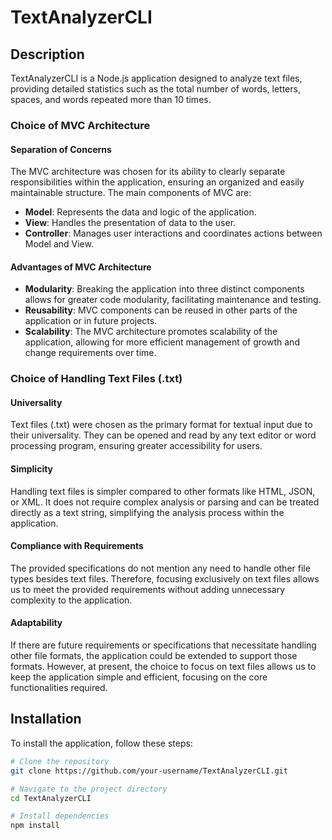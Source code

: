 # TextAnalyzerCLI

## Description

TextAnalyzerCLI is a Node.js application designed to analyze text files, providing detailed statistics such as the total number of words, letters, spaces, and words repeated more than 10 times.

### Choice of MVC Architecture

#### Separation of Concerns

The MVC architecture was chosen for its ability to clearly separate responsibilities within the application, ensuring an organized and easily maintainable structure. The main components of MVC are:

- **Model**: Represents the data and logic of the application.
- **View**: Handles the presentation of data to the user.
- **Controller**: Manages user interactions and coordinates actions between Model and View.

#### Advantages of MVC Architecture

- **Modularity**: Breaking the application into three distinct components allows for greater code modularity, facilitating maintenance and testing.
- **Reusability**: MVC components can be reused in other parts of the application or in future projects.
- **Scalability**: The MVC architecture promotes scalability of the application, allowing for more efficient management of growth and change requirements over time.

### Choice of Handling Text Files (.txt)

#### Universality

Text files (.txt) were chosen as the primary format for textual input due to their universality. They can be opened and read by any text editor or word processing program, ensuring greater accessibility for users.

#### Simplicity

Handling text files is simpler compared to other formats like HTML, JSON, or XML. It does not require complex analysis or parsing and can be treated directly as a text string, simplifying the analysis process within the application.

#### Compliance with Requirements

The provided specifications do not mention any need to handle other file types besides text files. Therefore, focusing exclusively on text files allows us to meet the provided requirements without adding unnecessary complexity to the application.

#### Adaptability

If there are future requirements or specifications that necessitate handling other file formats, the application could be extended to support those formats. However, at present, the choice to focus on text files allows us to keep the application simple and efficient, focusing on the core functionalities required.

## Installation

To install the application, follow these steps:

```bash
# Clone the repository
git clone https://github.com/your-username/TextAnalyzerCLI.git

# Navigate to the project directory
cd TextAnalyzerCLI

# Install dependencies
npm install
```
